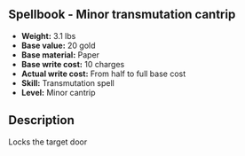 ## Spellbook - Minor transmutation cantrip
- **Weight:** 3.1 lbs
- **Base value:** 20 gold
- **Base material:** Paper
- **Base write cost:** 10 charges
- **Actual write cost:** From half to full base cost
- **Skill:** Transmutation spell
- **Level:** Minor cantrip
## Description
Locks the target door
